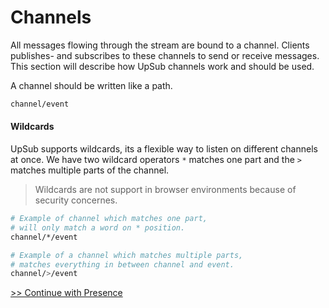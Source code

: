# Channels
All messages flowing through the stream are bound to a channel.
Clients publishes- and subscribes to these channels to send or receive messages.
This section will describe how UpSub channels work and should be used.

A channel should be written like a path.
```sh
channel/event
```

#### Wildcards
UpSub supports wildcards, its a flexible way to listen on different channels at
once. We have two wildcard operators `*` matches one part and the `>`
matches multiple parts of the channel.
> Wildcards are not support in browser environments because of security concernes.

```sh
# Example of channel which matches one part,
# will only match a word on * position.
channel/*/event

# Example of a channel which matches multiple parts,
# matches everything in between channel and event.
channel/>/event
```


[>> Continue with Presence](/getting-started/presence)
